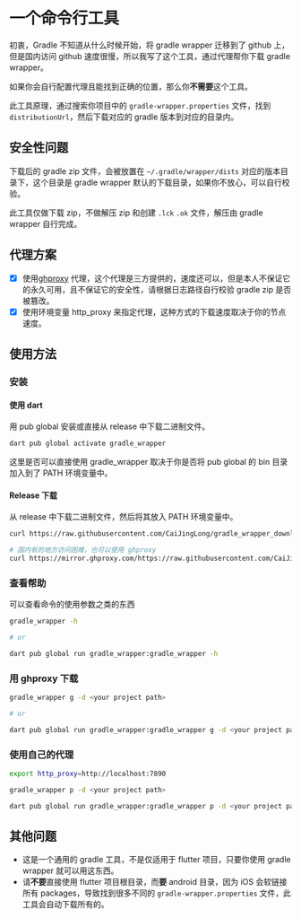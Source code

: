 # 一个命令行工具

初衷，Gradle 不知道从什么时候开始，将 gradle wrapper 迁移到了 github 上，但是国内访问 github 速度很慢，所以我写了这个工具，通过代理帮你下载 gradle wrapper。

如果你会自行配置代理且能找到正确的位置，那么你**不需要**这个工具。

此工具原理，通过搜索你项目中的 `gradle-wrapper.properties` 文件，找到 `distributionUrl`，然后下载对应的 gradle 版本到对应的目录内。

## 安全性问题

下载后的 gradle zip 文件，会被放置在 `~/.gradle/wrapper/dists` 对应的版本目录下，这个目录是 gradle wrapper 默认的下载目录，如果你不放心，可以自行校验。

此工具仅做下载 zip，不做解压 zip 和创建 `.lck` `.ok` 文件，解压由 gradle wrapper 自行完成。

## 代理方案

- [x] 使用[ghproxy][] 代理，这个代理是三方提供的，速度还可以，但是本人不保证它的永久可用，且不保证它的安全性，请根据日志路径自行校验 gradle zip 是否被篡改。
- [x] 使用环境变量 http_proxy 来指定代理，这种方式的下载速度取决于你的节点速度。

## 使用方法

### 安装

#### 使用 dart

用 pub global 安装或直接从 release 中下载二进制文件。

```bash
dart pub global activate gradle_wrapper
```

这里是否可以直接使用 gradle_wrapper 取决于你是否将 pub global 的 bin 目录加入到了 PATH 环境变量中。

#### Release 下载

从 release 中下载二进制文件，然后将其放入 PATH 环境变量中。

```sh
curl https://raw.githubusercontent.com/CaiJingLong/gradle_wrapper_downloader/main/tool/install-sh.sh | sh

# 国内有的地方访问困难，也可以使用 ghproxy
curl https://mirror.ghproxy.com/https://raw.githubusercontent.com/CaiJingLong/gradle_wrapper_downloader/main/tool/install-sh.sh | sh
```

### 查看帮助

可以查看命令的使用参数之类的东西

```bash
gradle_wrapper -h

# or

dart pub global run gradle_wrapper:gradle_wrapper -h
```

### 用 ghproxy 下载

```bash
gradle_wrapper g -d <your project path>

# or

dart pub global run gradle_wrapper:gradle_wrapper g -d <your project path>
```

### 使用自己的代理

```bash
export http_proxy=http://localhost:7890

gradle_wrapper p -d <your project path>

dart pub global run gradle_wrapper:gradle_wrapper p -d <your project path>
```

## 其他问题

- 这是一个通用的 gradle 工具，不是仅适用于 flutter 项目，只要你使用 gradle wrapper 就可以用这东西。
- 请**不要**直接使用 flutter 项目根目录，而**要** android 目录，因为 iOS 会软链接所有 packages，导致找到很多不同的 `gradle-wrapper.properties` 文件，此工具会自动下载所有的。

[ghproxy]: https://mirror.ghproxy.com/
